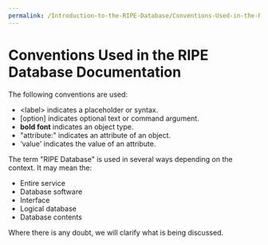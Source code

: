 ```yaml
---
permalink: /Introduction-to-the-RIPE-Database/Conventions-Used-in-the-RIPE-Database-Documentation
---
```


# Conventions Used in the RIPE Database Documentation

The following conventions are used:

* &lt;label&gt; indicates a placeholder or syntax.
* [option] indicates optional text or command argument.
* **bold font** indicates an object type.
* "attribute:" indicates an attribute of an object.
* ‘value' indicates the value of an attribute.

The term "RIPE Database" is used in several ways depending on the context. It may mean the:

* Entire service
* Database software
* Interface
* Logical database
* Database contents

Where there is any doubt, we will clarify what is being discussed.